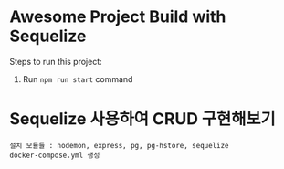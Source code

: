 # Awesome Project Build with Sequelize

Steps to run this project:

1. Run `npm run start` command


# Sequelize 사용하여 CRUD 구현해보기
    설치 모듈들 : nodemon, express, pg, pg-hstore, sequelize
    docker-compose.yml 생성


    


